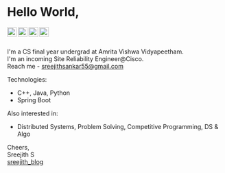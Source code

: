 <!--
**sreejithsankar55/sreejithsankar55** is a ✨ _special_ ✨ repository because its `README.md` (this file) appears on your GitHub profile.

Here are some ideas to get you started:

- 🔭 I’m currently working on ...
- 🌱 I’m currently learning ...
- 👯 I’m looking to collaborate on ...
- 🤔 I’m looking for help with ...
- 💬 Ask me about ...
- 📫 How to reach me: ...
- 😄 Pronouns: ...
- ⚡ Fun fact: ...
-->


# Hello World,

<a href="https://linkedin.com/in/sreejithsankar55">
  <img align="left" alt="Sreejith S - LinkedIn" width="22px" src="https://cdn.jsdelivr.net/npm/simple-icons@v3/icons/linkedin.svg"/>
</a>
<a href="https://instagram.com/sreejith._.s">
  <img align="left" alt="Sreejith S - Instagram" width="22px" src="https://cdn.jsdelivr.net/npm/simple-icons@v3/icons/instagram.svg"/>
</a>
<a href="https://twitter.com/sreejithsan">
  <img align="left" alt="Sreejith S - Twitter" width="22px" src="https://cdn.jsdelivr.net/npm/simple-icons@v3/icons/twitter.svg"/>
</a>
<a href="https://facebook.com/sreejithsankar55">
  <img align="left" alt="Sreejith S - Facebook" width="22px" src="https://cdn.jsdelivr.net/npm/simple-icons@v3/icons/facebook.svg"/>
</a>
<br />
<br />

I'm a CS final year undergrad at Amrita Vishwa Vidyapeetham.  
I'm an incoming Site Reliability Engineer@Cisco.  
Reach me - sreejithsankar55@gmail.com

Technologies:
- C++, Java, Python
- Spring Boot

Also interested in:
- Distributed Systems, Problem Solving, Competitive Programming, DS & Algo

Cheers,  
Sreejith S  
[sreejith_blog](https://sreejithsankar.wordpress.com/)
